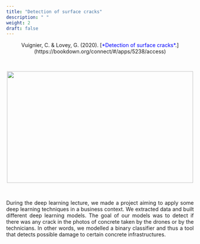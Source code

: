 ```yaml
---
title: "Detection of surface cracks"
description: " "
weight: 2
draft: false
---
```


<center> Vuignier, C. & Lovey, G. (2020). [<span style="color:blue">*Detection of surface cracks*</span>.](https://bookdown.org/connect/#/apps/5238/access)</p></center>

<p>&nbsp; </p>

<p align="center">
  <img src="/crack.png" width="500" height="300"/>
</p>

<p>&nbsp; </p>

<p style="text-align:justify;">During the deep learning lecture, we made a project aiming to apply some deep learning techniques in a business context. We extracted data and built different deep learning models. The goal of our models was to detect if there was any crack in the photos of concrete taken by the drones or by the technicians. In other words, we modelled a binary classifier and thus a tool that detects possible damage to certain concrete infrastructures.</p> 
